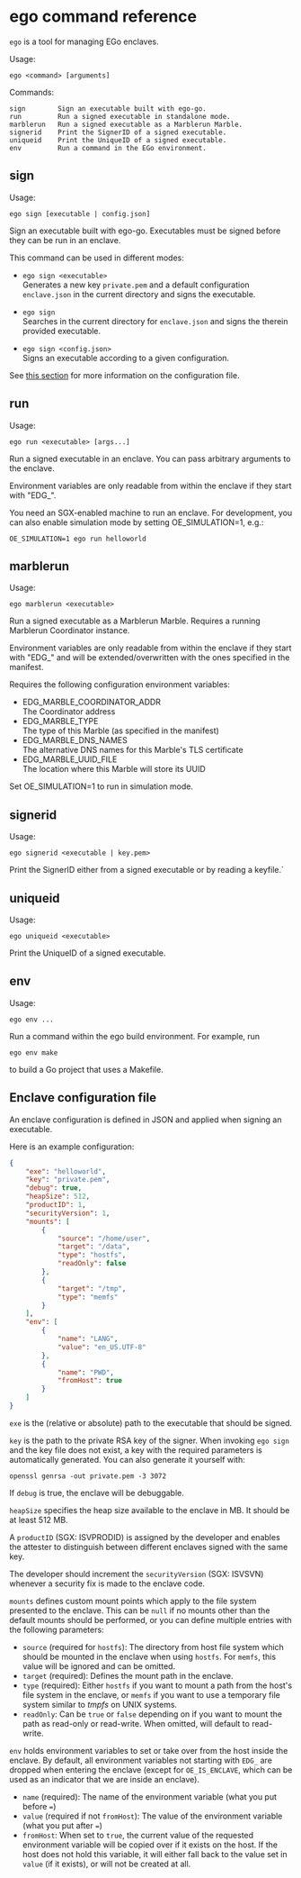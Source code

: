 # ego command reference
`ego` is a tool for managing EGo enclaves.

Usage:
```
ego <command> [arguments]
```

Commands:
```
sign        Sign an executable built with ego-go.
run         Run a signed executable in standalone mode.
marblerun   Run a signed executable as a Marblerun Marble.
signerid    Print the SignerID of a signed executable.
uniqueid    Print the UniqueID of a signed executable.
env         Run a command in the EGo environment.
```

## sign
Usage:
```
ego sign [executable | config.json]
```
Sign an executable built with ego-go. Executables must be signed before they can be run in an enclave.

This command can be used in different modes:
* `ego sign <executable>`\
  Generates a new key `private.pem` and a default configuration `enclave.json` in the current directory and signs the executable.

* `ego sign`\
  Searches in the current directory for `enclave.json` and signs the therein provided executable.

* `ego sign <config.json>`\
  Signs an executable according to a given configuration.

See [this section](#enclave-configuration-file) for more information on the configuration file.

## run
Usage:
```
ego run <executable> [args...]
```
Run a signed executable in an enclave. You can pass arbitrary arguments to the enclave.

Environment variables are only readable from within the enclave if they start with "EDG_".

You need an SGX-enabled machine to run an enclave. For development, you can also enable simulation mode by setting OE_SIMULATION=1, e.g.:
```
OE_SIMULATION=1 ego run helloworld
```

## marblerun
Usage:
```
ego marblerun <executable>
```
Run a signed executable as a Marblerun Marble.
Requires a running Marblerun Coordinator instance.

Environment variables are only readable from within the enclave if they start with "EDG_" and will be extended/overwritten with the ones specified in the manifest.

Requires the following configuration environment variables:
* EDG_MARBLE_COORDINATOR_ADDR\
  The Coordinator address
* EDG_MARBLE_TYPE\
  The type of this Marble (as specified in the manifest)
* EDG_MARBLE_DNS_NAMES\
  The alternative DNS names for this Marble's TLS certificate
* EDG_MARBLE_UUID_FILE\
  The location where this Marble will store its UUID

Set OE_SIMULATION=1 to run in simulation mode.

## signerid
Usage:
```
ego signerid <executable | key.pem>
```
Print the SignerID either from a signed executable or by reading a keyfile.`

## uniqueid
Usage:
```
ego uniqueid <executable>
```
Print the UniqueID of a signed executable.

## env
Usage:
```
ego env ...
```
Run a command within the ego build environment. For example, run
```
ego env make
```
to build a Go project that uses a Makefile.

## Enclave configuration file
An enclave configuration is defined in JSON and applied when signing an executable.

Here is an example configuration:
```json
{
    "exe": "helloworld",
    "key": "private.pem",
    "debug": true,
    "heapSize": 512,
    "productID": 1,
    "securityVersion": 1,
    "mounts": [
        {
            "source": "/home/user",
            "target": "/data",
            "type": "hostfs",
            "readOnly": false
        },
        {
            "target": "/tmp",
            "type": "memfs"
        }
    ],
    "env": [
        {
            "name": "LANG",
            "value": "en_US.UTF-8"
        },
        {
            "name": "PWD",
            "fromHost": true
        }
    ]
}
```

`exe` is the (relative or absolute) path to the executable that should be signed.

`key` is the path to the private RSA key of the signer. When invoking `ego sign` and the key file does not exist, a key with the required parameters is automatically generated. You can also generate it yourself with:
```
openssl genrsa -out private.pem -3 3072
```

If `debug` is true, the enclave will be debuggable.

`heapSize` specifies the heap size available to the enclave in MB. It should be at least 512 MB.

A `productID` (SGX: ISVPRODID) is assigned by the developer and enables the attester to distinguish between different enclaves signed with the same key.

The developer should increment the `securityVersion` (SGX: ISVSVN) whenever a security fix is made to the enclave code.

`mounts` defines custom mount points which apply to the file system presented to the enclave. This can be `null` if no mounts other than the default mounts should be performed, or you can define multiple entries with the following parameters:

  * `source` (required for `hostfs`): The directory from host file system which should be mounted in the enclave when using `hostfs`. For `memfs`, this value will be ignored and can be omitted.
  * `target` (required): Defines the mount path in the enclave.
  * `type` (required): Either `hostfs` if you want to mount a path from the host's file system in the enclave, or `memfs` if you want to use a temporary file system similar to *tmpfs* on UNIX systems.
  * `readOnly`: Can be `true` or `false` depending on if you want to mount the path as read-only or read-write. When omitted, will default to read-write.

`env` holds environment variables to set or take over from the host inside the enclave. By default, all environment variables not starting with `EDG_` are dropped when entering the enclave (except for `OE_IS_ENCLAVE`, which can be used as an indicator that we are inside an enclave).

  * `name` (required): The name of the environment variable (what you put before `=`)
  * `value` (required if not `fromHost`): The value of the environment variable (what you put after `=`)
  * `fromHost`: When set to `true`, the current value of the requested environment variable will be copied over if it exists on the host. If the host does not hold this variable, it will either fall back to the value set in `value` (if it exists), or will not be created at all.
